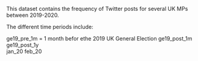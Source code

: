 This dataset contains the frequency of Twitter posts for several UK MPs between 2019-2020.

The different time periods include:

ge19_pre_1m	= 1 month befor ethe 2019 UK General Election
ge19_post_1m	
ge19_post_1y	
jan_20	feb_20
